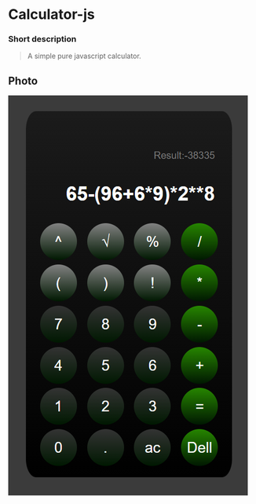 # Calculator-js
### Short description
>A simple pure javascript calculator. 

## Photo
<img src="https://github.com/CamyrauBTanke/CamyrauBTanke/blob/main/img/projects/Calculator-js-1.png">
